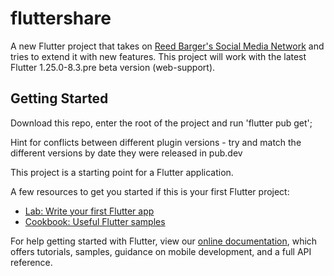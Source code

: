 # fluttershare

A new Flutter project that takes on [Reed Barger's Social Media Network](https://github.com/reedbarger/fluttershare) and tries to extend it with new features. This project will work with the latest Flutter   1.25.0-8.3.pre beta version (web-support).

## Getting Started

Download this repo, enter the root of the project and run 'flutter pub get'; 

Hint for conflicts between different plugin versions - try and match the different versions by date they were released in pub.dev

This project is a starting point for a Flutter application.

A few resources to get you started if this is your first Flutter project:

- [Lab: Write your first Flutter app](https://flutter.dev/docs/get-started/codelab)
- [Cookbook: Useful Flutter samples](https://flutter.dev/docs/cookbook)

For help getting started with Flutter, view our
[online documentation](https://flutter.dev/docs), which offers tutorials,
samples, guidance on mobile development, and a full API reference.
